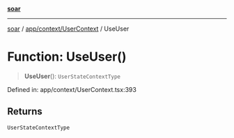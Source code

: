 [**soar**](../../../../README.md)

***

[soar](../../../../modules.md) / [app/context/UserContext](../README.md) / UseUser

# Function: UseUser()

> **UseUser**(): `UserStateContextType`

Defined in: app/context/UserContext.tsx:393

## Returns

`UserStateContextType`
